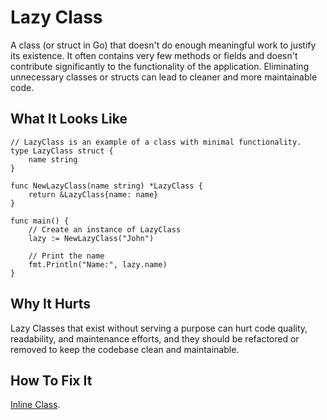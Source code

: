 # Lazy Class

A class (or struct in Go) that doesn't do enough meaningful work to justify its existence. It often contains very few methods or fields and doesn't contribute significantly to the functionality of the application. Eliminating unnecessary classes or structs can lead to cleaner and more maintainable code.

## What It Looks Like

```
// LazyClass is an example of a class with minimal functionality.
type LazyClass struct {
	name string
}

func NewLazyClass(name string) *LazyClass {
	return &LazyClass{name: name}
}

func main() {
	// Create an instance of LazyClass
	lazy := NewLazyClass("John")

	// Print the name
	fmt.Println("Name:", lazy.name)
}
```

## Why It Hurts

Lazy Classes that exist without serving a purpose can hurt code quality, readability, and maintenance efforts, and they should be refactored or removed to keep the codebase clean and maintainable.

## How To Fix It

[Inline Class](.../refactorings/inline-class.md).

